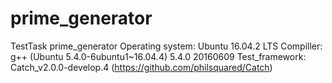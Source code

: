 # prime_generator
TestTask prime_generator
Operating system: Ubuntu 16.04.2 LTS
Compiller: g++ (Ubuntu 5.4.0-6ubuntu1~16.04.4) 5.4.0 20160609
Test_framework: Catch_v2.0.0-develop.4 (https://github.com/philsquared/Catch)
